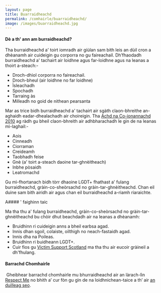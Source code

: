 ```yaml
---
layout: page
title: Buarraidheachd
permalink: /comhairle/buarraidheachd/
image: /images/buarraidheachd.jpg
---
```


#### Dè a th' ann am burraidheachd?

Tha burraidheachd a' toirt iomradh air giùlan sam bith leis an dùil cron a dhèanamh air cuideigin gu corporra no gu faireachail. Dh’fhaodadh burraidheachd a' tachairt air loidhne agus far-loidhne agus na leanas a thoirt a-steach:-

*   Droch-dhìol corporra no faireachail.
*   Droch-bheul (air loidhne no far loidhne)
*   Ìsleachadh
*   Spochadh
*   Tarraing às
*   Milleadh no goid de nithean pearsanta

Mar as trice bidh burraidheachd a' tachairt air sgàth claon-bhreithe an-aghaidh eadar-dhealachadh air choireigin. Tha [Achd na Co-ionannachd 2010]({{site.baseurl}}/comhairle/coirichean-reachdas/) ag ràdh gu bheil claon-bhreith air adhbharachadh le gin de na leanas mì-laghail:-

*   Aois
*   Cinneadh
*   Ciorraman
*   Creideamh
*   Taobhadh feise
*   Gnè (a' toirt a-steach daoine tar-ghnèitheach)
*   Inbhe pòsaidh
*   Leatromachd

Gu mì-fhortanach bidh tòrr dhaoine LGDT+ fhathast a' fulang burraidheachd, gràin-co-sheòrsachd no gràin-tar-ghnèitheachd. Chan eil duine sam bith airidh air agus chan eil burraidheachd a-riamh riaraichte.

A#### ' faighinn taic

Ma tha thu a' fulang burraidheachd, gràin-co-sheòrsachd no gràin-tar-ghnèitheachd bu chòir dhut beachdadh air na leanas a dhèanamh:

*   Bruidhinn ri cuideigin anns a bheil earbsa agad.
*   Innis dhan sgoil, colaiste, oilthigh no neach-fastaidh agad.
*   Innis dha na Poileas.
*   Bruidhinn ri buidheann LGDT+.
*   Cuir fios gu [Victim Support Scotland](http://www.victimsupportsco.org.uk) ma tha thu air eucoir gràineil a dh'fhulang.

#### Barrachd Chomhairle
 Gheibhear barrachd chomhairle mu bhurraidheachd air an làrach-lìn [Respect Me](http://www.respectme.org.uk) no bhith a’ cur fòn gu gìn de na loidhnichean-taice a th’ air [an duilleag seo]({{site.baseurl}}/comhairle/).
